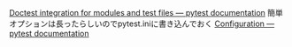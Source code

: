 
[Doctest integration for modules and test files — pytest documentation](http://doc.pytest.org/en/latest/doctest.html)
簡単
オプションは長ったらしいのでpytest.iniに書き込んでおく
[Configuration — pytest documentation](http://doc.pytest.org/en/latest/customize.html)
